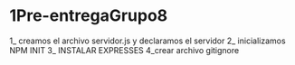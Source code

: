 # 1Pre-entregaGrupo8
1_ creamos el archivo  servidor.js y declaramos el servidor
2_ inicializamos NPM INIT
3_ INSTALAR EXPRESSES
4_crear archivo gitignore